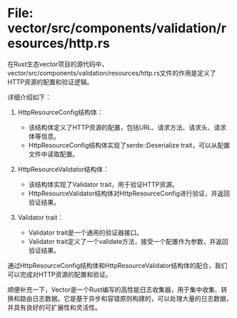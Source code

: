 # File: vector/src/components/validation/resources/http.rs

在Rust生态vector项目的源代码中，vector/src/components/validation/resources/http.rs文件的作用是定义了HTTP资源的配置和验证逻辑。

详细介绍如下：

1. HttpResourceConfig结构体：
   - 该结构体定义了HTTP资源的配置，包括URL、请求方法、请求头、请求体等信息。
   - HttpResourceConfig结构体实现了serde::Deserialize trait，可以从配置文件中读取配置。

2. HttpResourceValidator结构体：
   - 该结构体实现了Validator trait，用于验证HTTP资源。
   - HttpResourceValidator结构体对HttpResourceConfig进行验证，并返回验证结果。

3. Validator trait：
   - Validator trait是一个通用的验证器接口。
   - Validator trait定义了一个validate方法，接受一个配置作为参数，并返回验证结果。

通过HttpResourceConfig结构体和HttpResourceValidator结构体的配合，我们可以完成对HTTP资源的配置和验证。

顺便补充一下，Vector是一个Rust编写的高性能日志收集器，用于集中收集、转换和路由日志数据。它是基于异步和容错原则构建的，可以处理大量的日志数据，并具有良好的可扩展性和灵活性。

